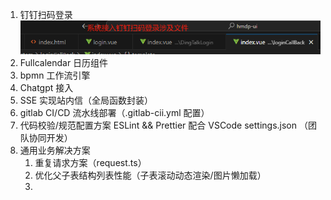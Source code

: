1. 钉钉扫码登录
![](Knowledge_Skill/Images/49f41ee64911c45b83baf0dd1ef79ff%201.png)
2. Fullcalendar 日历组件
3. bpmn 工作流引擎
4. Chatgpt 接入
5. SSE 实现站内信（全局函数封装）
6. gitlab CI/CD 流水线部署（.gitlab-cii.yml 配置）
7. 代码校验/规范配置方案 ESLint && Prettier 配合 VSCode settings.json （团队协同开发）
8. 通用业务解决方案
	1. 重复请求方案（request.ts）
	2. 优化父子表结构列表性能（子表滚动动态渲染/图片懒加载）
	3. 
